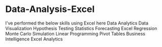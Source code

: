 # Data-Analysis-Excel
I've performed the below skills using Excel here
Data Analytics
Data Visualization
Hypothesis Testing
Statistics
Forecasting
Excel
Regression
Monte Carlo Simulation
Linear Programming
Pivot Tables
Business Intelligence
Excel Analytics
